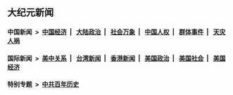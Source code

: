 ## 大纪元新闻

#### 中国新闻 &nbsp;>&nbsp; [中国经济](indexes/ncid283/README.md?07211645) &nbsp;| &nbsp; [大陆政治](indexes/ncid277/README.md?07211645) &nbsp;| &nbsp; [社会万象](indexes/ncid282/README.md?07211645) &nbsp;| &nbsp; [中国人权](indexes/ncid278/README.md?07211645) &nbsp;| &nbsp; [群体事件](indexes/ncid279/README.md?07211645) &nbsp;| &nbsp; [天灾人祸](indexes/ncid280/README.md?07211645)

#### 国际新闻 &nbsp;>&nbsp; [美中关系](indexes/nf1412576/README.md?07211645) &nbsp;| &nbsp; [台湾新闻](indexes/ncid1349361/README.md?07211645) &nbsp;| &nbsp; [香港新闻](indexes/ncid1349362/README.md?07211645) &nbsp;| &nbsp; [美国政治](indexes/ncid1078159/README.md?07211645) &nbsp;| &nbsp; [美国社会](indexes/ncid1078160/README.md?07211645) &nbsp;| &nbsp; [美国经济](indexes/ncid1078158/README.md?07211645)

#### 特别专题 &nbsp;>&nbsp; [中共百年历史](https://github.com/epoch-news/epoch-special/blob/master/README.md?07211645)  
